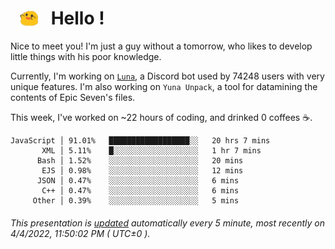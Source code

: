 <h1>   <img src="./spoink.gif" style="vertical-align:middle;" width="30px">   Hello ! </h1>

Nice to meet you! I'm just a guy without a tomorrow, who likes to develop little things with his poor knowledge.

Currently, I'm working on <a href='https://github.com/Asgarrrr/Luna'>`Luna`</a>, a Discord bot used by 74248 users with very unique features. I'm also working on `Yuna Unpack`, a tool for datamining the contents of Epic Seven's files.

This week, I've worked on ~22 hours of coding, and drinked 0 coffees ☕.

```
JavaScript │ 91.01%   ██████████████████░░   20 hrs 7 mins
       XML │ 5.11%    █░░░░░░░░░░░░░░░░░░░   1 hr 7 mins
      Bash │ 1.52%    ░░░░░░░░░░░░░░░░░░░░   20 mins
       EJS │ 0.98%    ░░░░░░░░░░░░░░░░░░░░   12 mins
      JSON │ 0.47%    ░░░░░░░░░░░░░░░░░░░░   6 mins
       C++ │ 0.47%    ░░░░░░░░░░░░░░░░░░░░   6 mins
     Other │ 0.39%    ░░░░░░░░░░░░░░░░░░░░   5 mins
```

###### This presentation is [updated](https://github.com/Asgarrrr) automatically every 5 minute, most recently on 4/4/2022, 11:50:02 PM ( UTC±0 ).